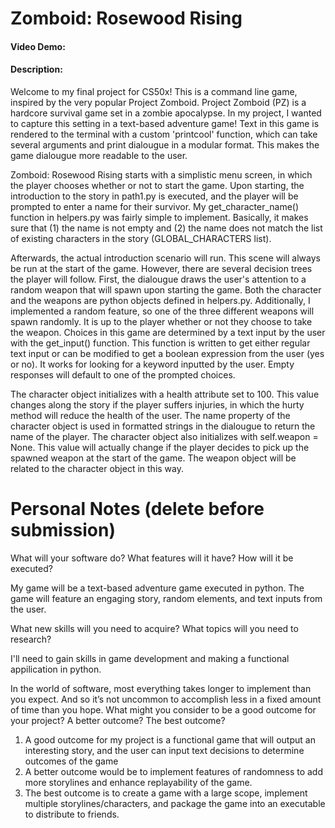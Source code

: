 # Zomboid: Rosewood Rising
#### Video Demo:  <URL HERE>
#### Description:

Welcome to my final project for CS50x! This is a command line game, inspired by the very popular Project Zomboid. Project Zomboid (PZ) is a hardcore survival game set in a zombie apocalypse. In my project, I wanted to capture this setting in a text-based adventure game! Text in this game is rendered to the terminal with a custom 'printcool' function, which can take several arguments and print dialougue in a modular format. This makes the game dialougue more readable to the user.

Zomboid: Rosewood Rising starts with a simplistic menu screen, in which the player chooses whether or not to start the game. Upon starting, the introduction to the story in path1.py is executed, and the player will be prompted to enter a name for their survivor. My get_character_name() function in helpers.py was fairly simple to implement. Basically, it makes sure that (1) the name is not empty and (2) the name does not match the list of existing characters in the story (GLOBAL_CHARACTERS list).

Afterwards, the actual introduction scenario will run. This scene will always be run at the start of the game. However, there are several decision trees the player will follow. First, the dialougue draws the user's attention to a random weapon that will spawn upon starting the game. Both the character and the weapons are python objects defined in helpers.py. Additionally, I implemented a random feature, so one of the three different weapons will spawn randomly. It is up to the player whether or not they choose to take the weapon. Choices in this game are determined by a text input by the user with the get_input() function. This function is written to get either regular text input or can be modified to get a boolean expression from the user (yes or no). It works for looking for a keyword inputted by the user. Empty responses will default to one of the prompted choices.

The character object initializes with a health attribute set to 100. This value changes along the story if the player suffers injuries, in which the hurty method will reduce the health of the user. The name property of the character object is used in formatted strings in the dialougue to return the name of the player. The character object also initializes with self.weapon = None. This value will actually change if the player decides to pick up the spawned weapon at the start of the game. The weapon object will be related to the character object in this way.




# Personal Notes (delete before submission)

What will your software do? What features will it have? How will it be executed?

My game will be a text-based adventure game executed in python. The game will feature an engaging story, random elements, and text inputs from the user.

What new skills will you need to acquire? What topics will you need to research?

I'll need to gain skills in game development and making a functional appilication in python.

In the world of software, most everything takes longer to implement than you expect. And so it’s not uncommon to accomplish less in a fixed amount of time than you hope. What might you consider to be a good outcome for your project? A better outcome? The best outcome? 
1. A good outcome for my project is a functional game that will output an interesting story, and the user can input text decisions to determine outcomes of the game
2. A better outcome would be to implement features of randomness to add more storylines and enhance replayability of the game.
3. The best outcome is to create a game with a large scope, implement multiple storylines/characters, and package the game into an executable to distribute to friends.

